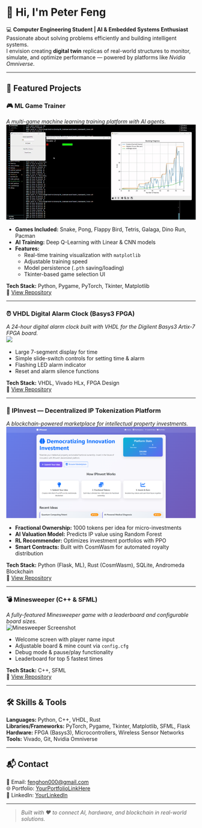 # 👋 Hi, I'm Peter Feng

💻 **Computer Engineering Student | AI & Embedded Systems Enthusiast**  
Passionate about solving problems efficiently and building intelligent systems.  
I envision creating **digital twin** replicas of real-world structures to monitor, simulate, and optimize performance — powered by platforms like *Nvidia Omniverse*.  

---

## 🚀 Featured Projects

### 🎮 ML Game Trainer
*A multi-game machine learning training platform with AI agents.*  
![ML Game Trainer Screenshot](assets/MLTrainer_5s_demo.gif)

- **Games Included:** Snake, Pong, Flappy Bird, Tetris, Galaga, Dino Run, Pacman  
- **AI Training:** Deep Q-Learning with Linear & CNN models  
- **Features:**  
  - Real-time training visualization with `matplotlib`  
  - Adjustable training speed  
  - Model persistence (`.pth` saving/loading)  
  - Tkinter-based game selection UI  

**Tech Stack:** Python, Pygame, PyTorch, Tkinter, Matplotlib  
📂 [View Repository](https://github.com/PETERFEE/ML_Game_Trainer)

---

### ⏰ VHDL Digital Alarm Clock (Basys3 FPGA)
*A 24-hour digital alarm clock built with VHDL for the Digilent Basys3 Artix-7 FPGA board.*  
<img src = "assets/Basys3_Alarm_CLK.jpg" width = "300" />

- Large 7-segment display for time  
- Simple slide-switch controls for setting time & alarm  
- Flashing LED alarm indicator  
- Reset and alarm silence functions  

**Tech Stack:** VHDL, Vivado HLx, FPGA Design  
📂 [View Repository](https://github.com/yourusername/fpga-alarm-clock)

---

### 🧠 IPInvest — Decentralized IP Tokenization Platform
*A blockchain-powered marketplace for intellectual property investments.*  
<img src = "assets/IPinvest.png" width = "700" >

- **Fractional Ownership:** 1000 tokens per idea for micro-investments  
- **AI Valuation Model:** Predicts IP value using Random Forest  
- **RL Recommender:** Optimizes investment portfolios with PPO  
- **Smart Contracts:** Built with CosmWasm for automated royalty distribution  

**Tech Stack:** Python (Flask, ML), Rust (CosmWasm), SQLite, Andromeda Blockchain  
📂 [View Repository](https://github.com/yourusername/ipinvest)

---

### 💣 Minesweeper (C++ & SFML)
*A fully-featured Minesweeper game with a leaderboard and configurable board sizes.*  
![Minesweeper Screenshot](images/minesweeper.png)

- Welcome screen with player name input  
- Adjustable board & mine count via `config.cfg`  
- Debug mode & pause/play functionality  
- Leaderboard for top 5 fastest times  

**Tech Stack:** C++, SFML  
📂 [View Repository](https://github.com/yourusername/minesweeper)

---

## 🛠️ Skills & Tools
**Languages:** Python, C++, VHDL, Rust  
**Libraries/Frameworks:** PyTorch, Pygame, Tkinter, Matplotlib, SFML, Flask  
**Hardware:** FPGA (Basys3), Microcontrollers, Wireless Sensor Networks  
**Tools:** Vivado, Git, Nvidia Omniverse  

---

## 📬 Contact
📧 Email: [fenghon000@gmail.com](mailto:fenghon000@gmail.com)  
🌐 Portfolio: [YourPortfolioLinkHere](https://yourwebsite.com)  
💼 LinkedIn: [YourLinkedIn](https://linkedin.com/in/yourprofile)  

---

> *Built with ❤️ to connect AI, hardware, and blockchain in real-world solutions.*
